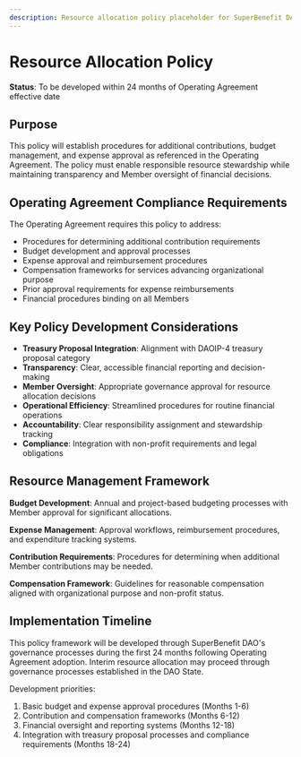 ```yaml
---
description: Resource allocation policy placeholder for SuperBenefit DAO
---
```


# Resource Allocation Policy

**Status**: To be developed within 24 months of Operating Agreement effective date

## Purpose

This policy will establish procedures for additional contributions, budget management, and expense approval as referenced in the Operating Agreement. The policy must enable responsible resource stewardship while maintaining transparency and Member oversight of financial decisions.

## Operating Agreement Compliance Requirements

The Operating Agreement requires this policy to address:

- Procedures for determining additional contribution requirements
- Budget development and approval processes  
- Expense approval and reimbursement procedures
- Compensation frameworks for services advancing organizational purpose
- Prior approval requirements for expense reimbursements
- Financial procedures binding on all Members

## Key Policy Development Considerations

- **Treasury Proposal Integration**: Alignment with DAOIP-4 treasury proposal category
- **Transparency**: Clear, accessible financial reporting and decision-making
- **Member Oversight**: Appropriate governance approval for resource allocation decisions
- **Operational Efficiency**: Streamlined procedures for routine financial operations
- **Accountability**: Clear responsibility assignment and stewardship tracking
- **Compliance**: Integration with non-profit requirements and legal obligations

## Resource Management Framework

**Budget Development**: Annual and project-based budgeting processes with Member approval for significant allocations.

**Expense Management**: Approval workflows, reimbursement procedures, and expenditure tracking systems.

**Contribution Requirements**: Procedures for determining when additional Member contributions may be needed.

**Compensation Framework**: Guidelines for reasonable compensation aligned with organizational purpose and non-profit status.

## Implementation Timeline

This policy framework will be developed through SuperBenefit DAO's governance processes during the first 24 months following Operating Agreement adoption. Interim resource allocation may proceed through governance processes established in the DAO State.

Development priorities:
1. Basic budget and expense approval procedures (Months 1-6)
2. Contribution and compensation frameworks (Months 6-12)
3. Financial oversight and reporting systems (Months 12-18)
4. Integration with treasury proposal processes and compliance requirements (Months 18-24)